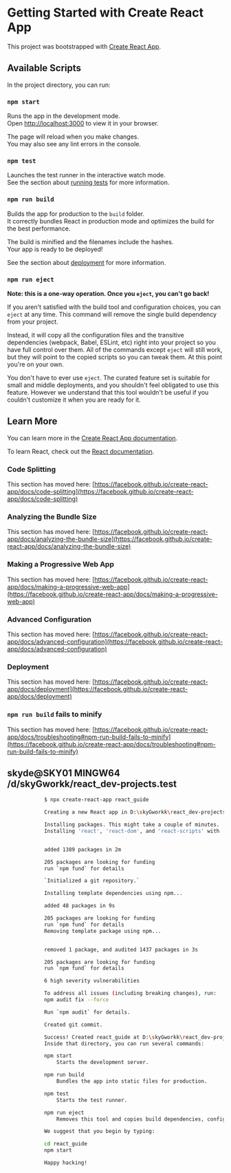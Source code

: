 # Getting Started with Create React App

This project was bootstrapped with [Create React App](https://github.com/facebook/create-react-app).

## Available Scripts

In the project directory, you can run:

### `npm start`

Runs the app in the development mode.\
Open [http://localhost:3000](http://localhost:3000) to view it in your browser.

The page will reload when you make changes.\
You may also see any lint errors in the console.

### `npm test`

Launches the test runner in the interactive watch mode.\
See the section about [running tests](https://facebook.github.io/create-react-app/docs/running-tests) for more information.

### `npm run build`

Builds the app for production to the `build` folder.\
It correctly bundles React in production mode and optimizes the build for the best performance.

The build is minified and the filenames include the hashes.\
Your app is ready to be deployed!

See the section about [deployment](https://facebook.github.io/create-react-app/docs/deployment) for more information.

### `npm run eject`

**Note: this is a one-way operation. Once you `eject`, you can't go back!**

If you aren't satisfied with the build tool and configuration choices, you can `eject` at any time. This command will remove the single build dependency from your project.

Instead, it will copy all the configuration files and the transitive dependencies (webpack, Babel, ESLint, etc) right into your project so you have full control over them. All of the commands except `eject` will still work, but they will point to the copied scripts so you can tweak them. At this point you're on your own.

You don't have to ever use `eject`. The curated feature set is suitable for small and middle deployments, and you shouldn't feel obligated to use this feature. However we understand that this tool wouldn't be useful if you couldn't customize it when you are ready for it.

## Learn More

You can learn more in the [Create React App documentation](https://facebook.github.io/create-react-app/docs/getting-started).

To learn React, check out the [React documentation](https://reactjs.org/).

### Code Splitting

This section has moved here: [https://facebook.github.io/create-react-app/docs/code-splitting](https://facebook.github.io/create-react-app/docs/code-splitting)

### Analyzing the Bundle Size

This section has moved here: [https://facebook.github.io/create-react-app/docs/analyzing-the-bundle-size](https://facebook.github.io/create-react-app/docs/analyzing-the-bundle-size)

### Making a Progressive Web App

This section has moved here: [https://facebook.github.io/create-react-app/docs/making-a-progressive-web-app](https://facebook.github.io/create-react-app/docs/making-a-progressive-web-app)

### Advanced Configuration

This section has moved here: [https://facebook.github.io/create-react-app/docs/advanced-configuration](https://facebook.github.io/create-react-app/docs/advanced-configuration)

### Deployment

This section has moved here: [https://facebook.github.io/create-react-app/docs/deployment](https://facebook.github.io/create-react-app/docs/deployment)

### `npm run build` fails to minify

This section has moved here: [https://facebook.github.io/create-react-app/docs/troubleshooting#npm-run-build-fails-to-minify](https://facebook.github.io/create-react-app/docs/troubleshooting#npm-run-build-fails-to-minify)

## skyde@SKY01 MINGW64 /d/skyGworkk/react_dev-projects.test

```bash
            $ npx create-react-app react_guide

            Creating a new React app in D:\skyGworkk\react_dev-projects.test\react_guide.

            Installing packages. This might take a couple of minutes.
            Installing 'react', 'react-dom', and 'react-scripts' with 'cra-template...'


            added 1389 packages in 2m

            205 packages are looking for funding
            run `npm fund` for details

            `Initialized a git repository.`

            Installing template dependencies using npm...

            added 48 packages in 9s

            205 packages are looking for funding
            run `npm fund` for details
            Removing template package using npm...


            removed 1 package, and audited 1437 packages in 3s

            205 packages are looking for funding
            run `npm fund` for details

            6 high severity vulnerabilities

            To address all issues (including breaking changes), run:
            npm audit fix --force

            Run `npm audit` for details.

            Created git commit.

            Success! Created react_guide at D:\skyGworkk\react_dev-projects.test\react_guide
            Inside that directory, you can run several commands:

            npm start
                Starts the development server.

            npm run build
                Bundles the app into static files for production.

            npm test
                Starts the test runner.

            npm run eject
                Removes this tool and copies build dependencies, configuration files    and scripts into the app directory. If you do this, you can’t go back!

            We suggest that you begin by typing:

            cd react_guide
            npm start

            Happy hacking!
```
